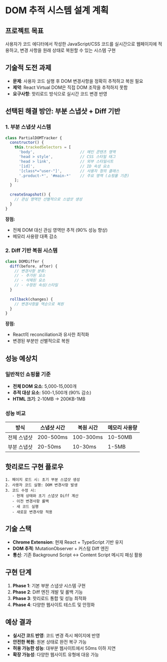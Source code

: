 # DOM 추적 시스템 설계 계획

## 프로젝트 목표
사용자가 코드 에디터에서 작성한 JavaScript/CSS 코드를 실시간으로 웹페이지에 적용하고, 변경 사항을 원래 상태로 복원할 수 있는 시스템 구현

## 기술적 도전 과제
- **문제**: 사용자 코드 실행 후 DOM 변경사항을 정확히 추적하고 복원 필요
- **제약**: React Virtual DOM은 직접 DOM 조작을 추적하지 못함
- **요구사항**: 핫리로드 방식으로 실시간 코드 변경 반영

## 선택된 해결 방안: 부분 스냅샷 + Diff 기반

### 1. 부분 스냅샷 시스템
```javascript
class PartialDOMTracker {
  constructor() {
    this.trackedSelectors = [
      'body',                    // 메인 콘텐츠 영역
      'head > style',            // CSS 스타일 태그
      'head > link',             // 외부 스타일시트
      '[id]',                    // ID 속성 요소
      '[class*="user-"]',        // 사용자 정의 클래스
      '.product-*', '#main-*'    // 주요 영역 (쇼핑몰 기준)
    ];
  }
  
  createSnapshot() {
    // 관심 영역만 선별적으로 스냅샷 생성
  }
}
```

**장점:**
- 전체 DOM 대신 관심 영역만 추적 (90% 성능 향상)
- 메모리 사용량 대폭 감소

### 2. Diff 기반 복원 시스템
```javascript
class DOMDiffer {
  diff(before, after) {
    // 변경사항 분류:
    // - 추가된 요소
    // - 삭제된 요소  
    // - 수정된 속성/스타일
  }
  
  rollback(changes) {
    // 변경사항을 역순으로 복원
  }
}
```

**장점:**
- React의 reconciliation과 유사한 최적화
- 변경된 부분만 선별적으로 복원

## 성능 예상치

### 일반적인 쇼핑몰 기준
- **전체 DOM 요소**: 5,000-15,000개
- **추적 대상 요소**: 500-1,500개 (90% 감소)
- **HTML 크기**: 2-10MB → 200KB-1MB

### 성능 비교
| 방식 | 스냅샷 시간 | 복원 시간 | 메모리 사용량 |
|------|-------------|-----------|---------------|
| 전체 스냅샷 | 200-500ms | 100-300ms | 10-50MB |
| 부분 스냅샷 | 20-50ms | 10-30ms | 1-5MB |

## 핫리로드 구현 플로우

```
1. 페이지 로드 시: 초기 부분 스냅샷 생성
2. 사용자 코드 실행: DOM 변경사항 발생
3. 코드 수정 시: 
   - 현재 상태와 초기 스냅샷 Diff 계산
   - 이전 변경사항 롤백
   - 새 코드 실행
   - 새로운 변경사항 적용
```

## 기술 스택
- **Chrome Extension**: 현재 React + TypeScript 기반 유지
- **DOM 추적**: MutationObserver + 커스텀 Diff 엔진
- **통신**: 기존 Background Script ↔ Content Script 메시지 패싱 활용

## 구현 단계
1. **Phase 1**: 기본 부분 스냅샷 시스템 구현
2. **Phase 2**: Diff 엔진 개발 및 롤백 기능
3. **Phase 3**: 핫리로드 통합 및 성능 최적화
4. **Phase 4**: 다양한 웹사이트 테스트 및 안정화

## 예상 결과
- **실시간 코드 반영**: 코드 변경 즉시 페이지에 반영
- **안전한 복원**: 원본 상태로 완전 복구 가능
- **허용 가능한 성능**: 대부분 웹사이트에서 50ms 이하 지연
- **확장 가능성**: 다양한 웹사이트 유형에 대응 가능